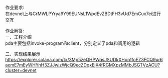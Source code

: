 作业要求:  
在devnet上与CrMWLPYrya9Y99EUNsL1WpdEvZBDtFH3vUd7EmCux7ei进行交互


作业解答:    
一、工程介绍    
pda主要包括invoke-program和client，分别定义了pda和调用的逻辑

二、实现结果展示  
https://explorer.solana.com/tx/3Mp5zeQHPWqsJSUDkXHon1foEZ3FCQ9ur6aemE7mEyWHYnH3ZJJwizWjcQ9ecZDqxEjX4fRGMXpzMMbJSGTVzACU?cluster=devnet





